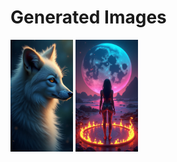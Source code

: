# Generated Images



<img src="2025_07_02_01.png" width="100"/> <img src="2025_07_02_02.png" width="100"/>
